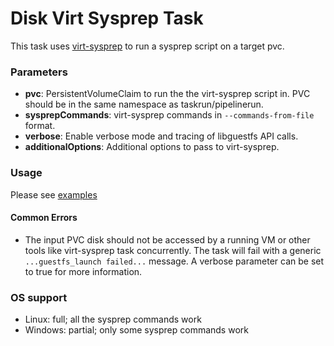 # Disk Virt Sysprep Task

This task uses [virt-sysprep](https://libguestfs.org/virt-sysprep.1.html) to run a sysprep script on a target pvc.


### Parameters

- **pvc**: PersistentVolumeClaim to run the the virt-sysprep script in. PVC should be in the same namespace as taskrun/pipelinerun.
- **sysprepCommands**: virt-sysprep commands in `--commands-from-file` format.
- **verbose**: Enable verbose mode and tracing of libguestfs API calls.
- **additionalOptions**: Additional options to pass to virt-sysprep.


### Usage

Please see [examples](examples)

#### Common Errors

- The input PVC disk should not be accessed by a running VM or other tools like virt-sysprep task concurrently.
The task will fail with a generic `...guestfs_launch failed...` message.
A verbose parameter can be set to true for more information.

### OS support

- Linux: full; all the sysprep commands work
- Windows: partial; only some sysprep commands work
